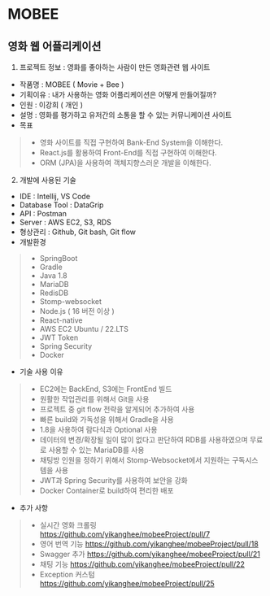 # MOBEE
영화 웹 어플리케이션
---
1. 프로젝트 정보 : 영화를 좋아하는 사람이 만든 영화관련 웹 사이트
* 작품명 : MOBEE ( Movie + Bee )
* 기획이유 : 내가 사용하는 영화 어플리케이션은 어떻게 만들어질까?
* 인원 : 이강희 ( 개인 )
* 설명 : 영화를 평가하고 유저간의 소통을 할 수 있는 커뮤니케이션 사이트
* 목표
> * 영화 사이트를 직접 구현하여 Bank-End System을 이해한다.
> * React.js를 활용하여 Front-End를 직접 구현하여 이해한다.
> * ORM (JPA)을 사용하여 객체지향스러운 개발을 이해한다.

2. 개발에 사용된 기술
* IDE : Intellij, VS Code
* Database Tool : DataGrip
* API : Postman
* Server : AWS EC2, S3, RDS
* 형상관리 : Github, Git bash, Git flow
* 개발환경 
> * SpringBoot 
> * Gradle 
> * Java 1.8 
> * MariaDB 
> * RedisDB 
> * Stomp-websocket 
> * Node.js ( 16 버전 이상 )
> * React-native
> * AWS EC2 Ubuntu / 22.LTS
> * JWT Token
> * Spring Security
> * Docker 
* 기술 사용 이유
> * EC2에는 BackEnd, S3에는 FrontEnd 빌드
> * 원활한 작업관리를 위해서 Git을 사용
> * 프로젝트 중 git flow 전략을 알게되어 추가하여 사용
> * 빠른 build와 가독성을 위해서 Gradle을 사용
> * 1.8을 사용하여 람다식과 Optional 사용
> * 데이터의 변경/확장될 일이 많이 없다고 판단하여 RDB를 사용하였으며 무료로 사용할 수 있는 MariaDB를 사용
> * 채팅방 인원을 정하기 위해서 Stomp-Websocket에서 지원하는 구독시스템을 사용
> * JWT과 Spring Security를 사용하여 보안을 강화 
> * Docker Container로 build하여 편리한 배포
* 추가 사항
> * 실시간 영화 크롤링
> https://github.com/yikanghee/mobeeProject/pull/7
> * 영어 번역 기능
> https://github.com/yikanghee/mobeeProject/pull/18
> * Swagger 추가
> https://github.com/yikanghee/mobeeProject/pull/21
> * 채팅 기능
> https://github.com/yikanghee/mobeeProject/pull/22
> * Exception 커스텀
> https://github.com/yikanghee/mobeeProject/pull/25



